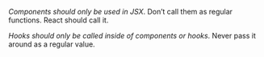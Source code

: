 _Components should only be used in JSX_. Don’t call them as regular functions. React should call it.

_Hooks should only be called inside of components or hooks_. Never pass it around as a regular value.